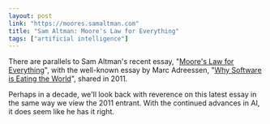 ```yaml
---
layout: post
link: "https://moores.samaltman.com"
title: "Sam Altman: Moore's Law for Everything"
tags: ["artificial intelligence"]
---
```


There are parallels to Sam Altman's recent
essay, "[Moore's Law for Everything](https://moores.samaltman.com "Moore's Law for Everything")", with the well-known
essay by Marc
Adreessen, "[Why Software is Eating the World](https://a16z.com/2011/08/20/why-software-is-eating-the-world/ "Why Software is Eating the World")",
shared in 2011.

Perhaps in a decade, we'll look back with reverence on this latest essay in the same way we view the 2011 entrant. With
the continued advances in AI, it does seem like he has it right.